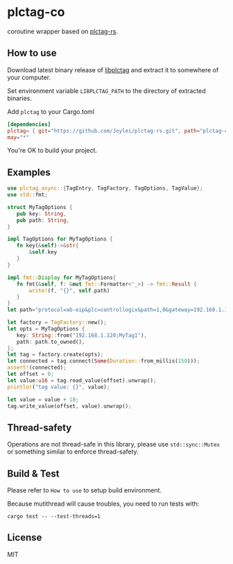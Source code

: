 # plctag-co

coroutine wrapper based on [plctag-rs](../plctag).

## How to use

Download latest binary release of [libplctag](https://github.com/libplctag/libplctag/releases) and extract it to somewhere of your computer.

Set environment variable `LIBPLCTAG_PATH` to the directory of extracted binaries.

Add `plctag` to your Cargo.toml

```toml
[dependencies]
plctag= { git="https://github.com/Joylei/plctag-rs.git", path="plctag-co"}
may="*"
```

You're OK to build your project.

## Examples

 ```rust
use plctag_async::{TagEntry, TagFactory, TagOptions, TagValue};
use std::fmt;

struct MyTagOptions {
    pub key: String,
    pub path: String,
}

impl TagOptions for MyTagOptions {
    fn key(&self)->&str{
        &self.key
    }
}

impl fmt::Display for MyTagOptions{
    fn fmt(&self, f: &mut fmt::Formatter<'_>) -> fmt::Result {
        write!(f, "{}", self.path)
    }
}
let path="protocol=ab-eip&plc=controllogix&path=1,0&gateway=192.168.1.120&name=MyTag1&elem_count=1&elem_size=16";// YOUR TAG DEFINITION

let factory = TagFactory::new();
let opts = MyTagOptions {
    key: String::from("192.168.1.120;MyTag1"),
    path: path.to_owned(),
};
let tag = factory.create(opts);
let connected = tag.connect(Some(Duration::from_millis(150)));
assert!(connected);
let offset = 0;
let value:u16 = tag.read_value(offset).unwrap();
println!("tag value: {}", value);

let value = value + 10;
tag.write_value(offset, value).unwrap();
 ```

## Thread-safety

Operations are not thread-safe in this library, please use `std::sync::Mutex` or something similar to enforce thread-safety.

## Build & Test

Please refer to `How to use` to setup build environment.

Because mutithread will cause troubles, you need to run tests with:

```shell
cargo test -- --test-threads=1
```

## License

MIT
